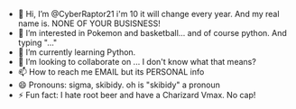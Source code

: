 - 👋 Hi, I’m @CyberRaptor21 i'm 10 it will change every year.  And my real name is.  NONE OF YOUR BUSISNESS! 
- 👀 I’m interested in Pokemon and basketball... and of course python.  And typing "..."
- 🌱 I’m currently learning Python.
- 💞️ I’m looking to collaborate on ... I don't know what that means? 
- 📫 How to reach me EMAIL but its PERSONAL info
- 😄 Pronouns: sigma, skibidy. oh is "skibidy" a pronoun
- ⚡ Fun fact: I hate root beer and have a Charizard Vmax. No cap!

<!---
CyberRaptor21/CyberRaptor21 is a ✨ special ✨ repository because its `README.md` (this file) appears on your GitHub profile.
You can click the Preview link to take a look at your changes.
--->
